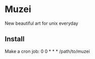 Muzei
=====

New beautiful art for unix everyday

Install
-------

Make a cron job:
    0 0 * * * /path/to/muzei